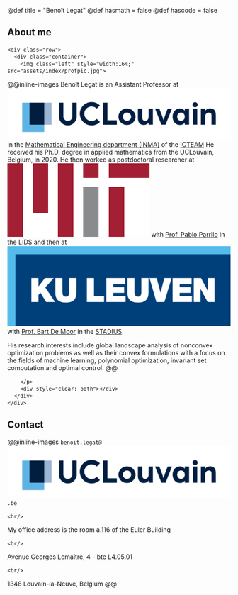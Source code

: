 @def title = "Benoît Legat"
@def hasmath = false
@def hascode = false
<!-- Note: by default hasmath == true and hascode == false. You can change this in
the config file by setting hasmath = false for instance and just setting it to true
where appropriate -->

## About me

<!-- raw html to allow a responsive row  -->
~~~
<div class="row">
  <div class="container">
    <img class="left" style="width:16%;" src="assets/index/profpic.jpg">
~~~
@@inline-images
Benoît Legat is an Assistant Professor at
[![UCLouvain](assets/index/uclouvain.png)](https://uclouvain.be/)
in the
[Mathematical Engineering department (INMA)](https://uclouvain.be/fr/node/2107)
of the
[ICTEAM](https://uclouvain.be/en/research-institutes/icteam)
He received his Ph.D. degree in applied mathematics from the UCLouvain, Belgium, in 2020.
He then worked as postdoctoral researcher at
[![MIT](assets/index/mit.png)](https://mit.edu)
with [Prof. Pablo Parrilo](https://www.mit.edu/~parrilo/)
in the [LIDS](https://lids.mit.edu/) and then
at
[![KU Leuven](assets/index/kuleuven.png)](https://www.kuleuven.be/wieiswie/en/person/00159064)
with [Prof. Bart De Moor](https://www.bartdemoor.be/)
in the [STADIUS](https://www.esat.kuleuven.be/stadius/person.php?id=2499).

His research interests include
global landscape analysis of nonconvex optimization problems
as well as their convex formulations
with a focus on the fields of machine learning, polynomial optimization,
invariant set computation and optimal control.
@@
~~~
    </p>
    <div style="clear: both"></div>
  </div>
</div>
~~~

## Contact

@@inline-images
`benoit.legat@`
![Are you a robot ?](assets/index/uclouvain.png)
`.be`
~~~
<br/>
~~~
My office address is the room a.116 of the Euler Building
~~~
<br/>
~~~
Avenue Georges Lemaître, 4 - bte L4.05.01
~~~
<br/>
~~~
1348 Louvain-la-Neuve, Belgium
@@

